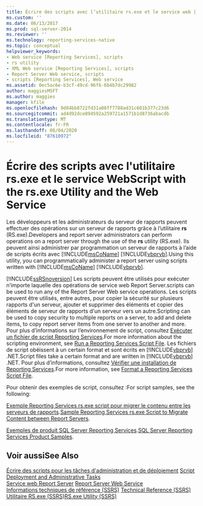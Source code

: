 ```yaml
---
title: Écrire des scripts avec l’utilitaire rs.exe et le service web | Microsoft Docs
ms.custom: ''
ms.date: 06/13/2017
ms.prod: sql-server-2014
ms.reviewer: ''
ms.technology: reporting-services-native
ms.topic: conceptual
helpviewer_keywords:
- Web service [Reporting Services], scripts
- rs utility
- XML Web service [Reporting Services], scripts
- Report Server Web service, scripts
- scripts [Reporting Services], Web service
ms.assetid: 0ec5ac6e-b3cf-49cd-96f6-6b4b7dc29982
author: maggiesMSFT
ms.author: maggies
manager: kfile
ms.openlocfilehash: 9d84bb8722fd31a08ff7788ad31c601b377c23d6
ms.sourcegitcommit: ad4d92dce894592a259721a1571b1d8736abacdb
ms.translationtype: MT
ms.contentlocale: fr-FR
ms.lasthandoff: 08/04/2020
ms.locfileid: "87610972"
---
```

# <a name="script-with-the-rsexe-utility-and-the-web-service"></a><span data-ttu-id="1153c-102">Écrire des scripts avec l'utilitaire rs.exe et le service Web</span><span class="sxs-lookup"><span data-stu-id="1153c-102">Script with the rs.exe Utility and the Web Service</span></span>
  <span data-ttu-id="1153c-103">Les développeurs et les administrateurs du serveur de rapports peuvent effectuer des opérations sur un serveur de rapports grâce à l’utilitaire **rs** (RS.exe).</span><span class="sxs-lookup"><span data-stu-id="1153c-103">Developers and report server administrators can perform operations on a report server through the use of the **rs** utility (RS.exe).</span></span> <span data-ttu-id="1153c-104">Ils peuvent ainsi administrer par programmation un serveur de rapports à l’aide de scripts écrits avec [!INCLUDE[msCoName](../../includes/msconame-md.md)] [!INCLUDE[vbprvb](../../includes/vbprvb-md.md)].</span><span class="sxs-lookup"><span data-stu-id="1153c-104">Using this utility, you can programmatically administer a report server using scripts written with [!INCLUDE[msCoName](../../includes/msconame-md.md)] [!INCLUDE[vbprvb](../../includes/vbprvb-md.md)].</span></span>  
  
 [!INCLUDE[ssRSnoversion](../../includes/ssrsnoversion-md.md)] <span data-ttu-id="1153c-105">Les scripts peuvent être utilisés pour exécuter n’importe laquelle des opérations de service web Report Server.</span><span class="sxs-lookup"><span data-stu-id="1153c-105">scripts can be used to run any of the Report Server Web service operations.</span></span> <span data-ttu-id="1153c-106">Les scripts peuvent être utilisés, entre autres, pour copier la sécurité sur plusieurs rapports d'un serveur, ajouter et supprimer des éléments et copier des éléments de serveur de rapports d'un serveur vers un autre.</span><span class="sxs-lookup"><span data-stu-id="1153c-106">Scripting can be used to copy security to multiple reports on a server, to add and delete items, to copy report server items from one server to another and more.</span></span> <span data-ttu-id="1153c-107">Pour plus d’informations sur l’environnement de script, consultez [Exécuter un fichier de script Reporting Services](run-a-reporting-services-script-file.md).</span><span class="sxs-lookup"><span data-stu-id="1153c-107">For more information about the scripting environment, see [Run a Reporting Services Script File](run-a-reporting-services-script-file.md).</span></span> <span data-ttu-id="1153c-108">Les fichiers de script obéissent à un certain format et sont écrits en [!INCLUDE[vbprvb](../../includes/vbprvb-md.md)] .NET.</span><span class="sxs-lookup"><span data-stu-id="1153c-108">Script files take a certain format and are written in [!INCLUDE[vbprvb](../../includes/vbprvb-md.md)] .NET.</span></span> <span data-ttu-id="1153c-109">Pour plus d’informations, consultez [Vérifier une installation de Reporting Services](format-a-reporting-services-script-file.md).</span><span class="sxs-lookup"><span data-stu-id="1153c-109">For more information, see [Format a Reporting Services Script File](format-a-reporting-services-script-file.md).</span></span>  
  
 <span data-ttu-id="1153c-110">Pour obtenir des exemples de script, consultez :</span><span class="sxs-lookup"><span data-stu-id="1153c-110">For script samples, see the following:</span></span>  
  
 <span data-ttu-id="1153c-111">[Exemple Reporting Services rs.exe script pour migrer le contenu entre les serveurs de rapports](sample-reporting-services-rs-exe-script-to-copy-content-between-report-servers.md).</span><span class="sxs-lookup"><span data-stu-id="1153c-111">[Sample Reporting Services rs.exe Script to Migrate Content between Report Servers](sample-reporting-services-rs-exe-script-to-copy-content-between-report-servers.md).</span></span>  
  
 <span data-ttu-id="1153c-112">[Exemples de produit SQL Server Reporting Services](https://go.microsoft.com/fwlink/?LinkId=177889).</span><span class="sxs-lookup"><span data-stu-id="1153c-112">[SQL Server Reporting Services Product Samples](https://go.microsoft.com/fwlink/?LinkId=177889).</span></span>  
  
## <a name="see-also"></a><span data-ttu-id="1153c-113">Voir aussi</span><span class="sxs-lookup"><span data-stu-id="1153c-113">See Also</span></span>  
 <span data-ttu-id="1153c-114">[Écrire des scripts pour les tâches d'administration et de déploiement](script-deployment-and-administrative-tasks.md) </span><span class="sxs-lookup"><span data-stu-id="1153c-114">[Script Deployment and Administrative Tasks](script-deployment-and-administrative-tasks.md) </span></span>  
 <span data-ttu-id="1153c-115">[Service web Report Server](../report-server-web-service/report-server-web-service.md) </span><span class="sxs-lookup"><span data-stu-id="1153c-115">[Report Server Web Service](../report-server-web-service/report-server-web-service.md) </span></span>  
 <span data-ttu-id="1153c-116">[Informations techniques de référence &#40;SSRS&#41;](../technical-reference-ssrs.md) </span><span class="sxs-lookup"><span data-stu-id="1153c-116">[Technical Reference &#40;SSRS&#41;](../technical-reference-ssrs.md) </span></span>  
 [<span data-ttu-id="1153c-117">Utilitaire RS.exe &#40;SSRS&#41;</span><span class="sxs-lookup"><span data-stu-id="1153c-117">RS.exe Utility &#40;SSRS&#41;</span></span>](rs-exe-utility-ssrs.md)  
  
  
